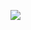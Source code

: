 
<div id='stars2'></div>
<div id='stars3'></div>
<div id='stars4'></div>


![](https://www.youtube.com/watch?v=MDOVWxDQaJ8)

